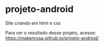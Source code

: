 # projeto-android
Site criando em html e css

Para ver o resultado desse projeto, acesse:
https://makenrosa.github.io/projeto-android/ 
